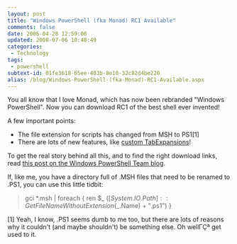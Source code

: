 ```yaml
---
layout: post
title: "Windows PowerShell (fka Monad) RC1 Available"
comments: false
date: 2006-04-28 12:59:00
updated: 2008-07-06 10:48:49
categories:
 - Technology
tags:
 - powershell
subtext-id: 01fe3618-65ee-403b-8e10-32c82d4be220
alias: /blog/Windows-PowerShell-(fka-Monad)-RC1-Available.aspx
---
```



You all know that I love Monad, which has now been rebranded "Windows PowerShell". Now you can download RC1 of the best shell ever invented! 

A few important points: 

  * The file extension for scripts has changed from MSH to PS1[1]
  * There are lots of new features, like [custom TabExpansions](http://blogs.msdn.com/powershell/archive/2006/04/26/584551.aspx)!

To get the real story behind all this, and to find the right download links, read [this post on the Windows PowerShell Team blog](http://blogs.msdn.com/powershell/archive/2006/04/25/583344.aspx). 

If, like me, you have a directory full of .MSH files that need to be renamed to .PS1, you can use this little tidbit: 

> gci *.msh | foreach { ren $_ $([System.IO.Path]::GetFileNameWithoutExtension($_.Name) + ".ps1") } 

[1] Yeah, I know, .PS1 seems dumb to me too, but there are lots of reasons why it couldn't (and maybe shouldn't) be something else. Oh wellΓÇª get used to it. 

